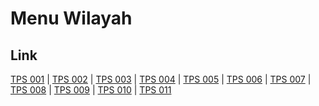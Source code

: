 # Menu Wilayah

## Link

[TPS 001](https://github.com/gigit-pemilu/pemilu-2024-14-riau/tree/main/pilpres/hitung-suara/sub/14-riau/sub/08-siak/sub/03-minas/sub/2002-minas-timur/sub/001-tps)
 | 
[TPS 002](https://github.com/gigit-pemilu/pemilu-2024-14-riau/tree/main/pilpres/hitung-suara/sub/14-riau/sub/08-siak/sub/03-minas/sub/2002-minas-timur/sub/002-tps)
 | 
[TPS 003](https://github.com/gigit-pemilu/pemilu-2024-14-riau/tree/main/pilpres/hitung-suara/sub/14-riau/sub/08-siak/sub/03-minas/sub/2002-minas-timur/sub/003-tps)
 | 
[TPS 004](https://github.com/gigit-pemilu/pemilu-2024-14-riau/tree/main/pilpres/hitung-suara/sub/14-riau/sub/08-siak/sub/03-minas/sub/2002-minas-timur/sub/004-tps)
 | 
[TPS 005](https://github.com/gigit-pemilu/pemilu-2024-14-riau/tree/main/pilpres/hitung-suara/sub/14-riau/sub/08-siak/sub/03-minas/sub/2002-minas-timur/sub/005-tps)
 | 
[TPS 006](https://github.com/gigit-pemilu/pemilu-2024-14-riau/tree/main/pilpres/hitung-suara/sub/14-riau/sub/08-siak/sub/03-minas/sub/2002-minas-timur/sub/006-tps)
 | 
[TPS 007](https://github.com/gigit-pemilu/pemilu-2024-14-riau/tree/main/pilpres/hitung-suara/sub/14-riau/sub/08-siak/sub/03-minas/sub/2002-minas-timur/sub/007-tps)
 | 
[TPS 008](https://github.com/gigit-pemilu/pemilu-2024-14-riau/tree/main/pilpres/hitung-suara/sub/14-riau/sub/08-siak/sub/03-minas/sub/2002-minas-timur/sub/008-tps)
 | 
[TPS 009](https://github.com/gigit-pemilu/pemilu-2024-14-riau/tree/main/pilpres/hitung-suara/sub/14-riau/sub/08-siak/sub/03-minas/sub/2002-minas-timur/sub/009-tps)
 | 
[TPS 010](https://github.com/gigit-pemilu/pemilu-2024-14-riau/tree/main/pilpres/hitung-suara/sub/14-riau/sub/08-siak/sub/03-minas/sub/2002-minas-timur/sub/010-tps)
 | 
[TPS 011](https://github.com/gigit-pemilu/pemilu-2024-14-riau/tree/main/pilpres/hitung-suara/sub/14-riau/sub/08-siak/sub/03-minas/sub/2002-minas-timur/sub/011-tps)

